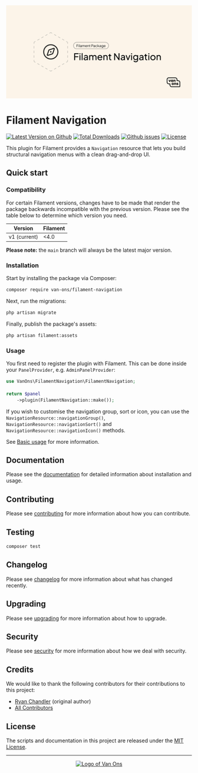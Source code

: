 <p align="center"><img src="art/social-card.png" alt="Social card of Filament Navigation"></p>

# Filament Navigation

[![Latest Version on Github](https://img.shields.io/github/release/VanOns/filament-navigation.svg?style=flat-square)](https://github.com/VanOns/filament-navigation/releases)
[![Total Downloads](https://img.shields.io/packagist/dt/van-ons/filament-navigation.svg?style=flat-square)](https://packagist.org/packages/van-ons/filament-navigation)
[![Github issues](https://img.shields.io/github/issues/VanOns/filament-navigation?style=flat-square)](https://github.com/VanOns/filament-navigation/issues)
[![License](https://img.shields.io/github/license/VanOns/filament-navigation?style=flat-square)](https://github.com/VanOns/filament-navigation/blob/main/LICENSE.md)

This plugin for Filament provides a `Navigation` resource that lets you build structural navigation menus with a clean drag-and-drop UI.

## Quick start

### Compatibility

For certain Filament versions, changes have to be made that render the package backwards incompatible with the previous version.
Please see the table below to determine which version you need.

| Version      | Filament |
|--------------|----------|
| v1 (current) | <4.0     |

**Please note:** the `main` branch will always be the latest major version.

### Installation

Start by installing the package via Composer:

```bash
composer require van-ons/filament-navigation
```

Next, run the migrations:

```sh
php artisan migrate
```

Finally, publish the package's assets:

```sh
php artisan filament:assets
```

### Usage

You first need to register the plugin with Filament. This can be done inside your `PanelProvider`, e.g. `AdminPanelProvider`:

```php
use VanOns\FilamentNavigation\FilamentNavigation;

return $panel
    ->plugin(FilamentNavigation::make());
```

If you wish to customise the navigation group, sort or icon, you can use the `NavigationResource::navigationGroup()`,
`NavigationResource::navigationSort()` and `NavigationResource::navigationIcon()` methods.

See [Basic usage](docs/basic-usage.md) for more information.

## Documentation

Please see the [documentation] for detailed information about installation and usage.

## Contributing

Please see [contributing] for more information about how you can contribute.

## Testing

```bash
composer test
```

## Changelog

Please see [changelog] for more information about what has changed recently.

## Upgrading

Please see [upgrading] for more information about how to upgrade.

## Security

Please see [security] for more information about how we deal with security.

## Credits

We would like to thank the following contributors for their contributions to this project:

- [Ryan Chandler](https://github.com/ryangjchandler) (original author)
- [All Contributors][all-contributors]

## License

The scripts and documentation in this project are released under the [MIT License][license].

---

<p align="center"><a href="https://van-ons.nl/" target="_blank"><img src="https://opensource.van-ons.nl/files/cow.png" width="50" alt="Logo of Van Ons"></a></p>

[documentation]: docs
[contributing]: CONTRIBUTING.md
[changelog]: CHANGELOG.md
[upgrading]: UPGRADING.md
[security]: SECURITY.md
[email]: mailto:opensource@van-ons.nl
[all-contributors]: ../../contributors
[license]: LICENSE.md
